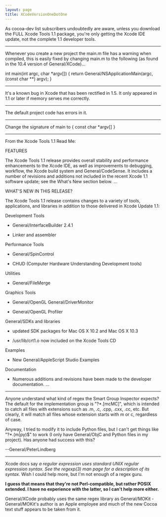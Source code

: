 ```yaml
---
layout: page
title: XCodeVersionOneDotOne
---
```




As cocoa-dev list subscribers undoubtedly are aware, unless you download the FULL Xcode Tools 1.1 package, you're only getting the Xcode IDE update, not the complete 1.1 developer tools. 

----

Whenever you create a new project the main.m file has a warning when compiled, this is easily fixed by changing main.m to the following (as found in the 10.4 version of General/XCode)...
    
int main(int argc, char *argv[])
{
    return General/NSApplicationMain(argc,  (const char **) argv);
}


----

It's a known bug in Xcode that has been rectified in 1.5. It only appeared in 1.1 or later if memory serves me correctly.

----

The default project code has errors in it.

----

Change the signature of main to { const char *argv[] }

----

From the Xcode Tools 1.1 Read Me:

FEATURES

The Xcode Tools 1.1 release provides overall stability and performance 
enhancements to the Xcode IDE, as well as improvements to debugging, 
workflow, the Xcode build system and General/CodeSense. It includes a number 
of revisions and additions not included in the recent Xcode 1.1 
software update; see the What's New section below. ...

WHAT'S NEW IN THIS RELEASE?

The Xcode Tools 1.1 release contains changes to a variety of tools, 
applications, and libraries in addition to those delivered in Xcode 
Update 1.1:

Development Tools

- General/InterfaceBuilder 2.4.1

- Linker and assembler

Performance Tools

- General/SpinControl

- CHUD (Computer Hardware Understanding Development tools)

Utilities

- General/FileMerge

Graphics Tools

- General/OpenGL General/DriverMonitor

- General/OpenGL Profiler

General/SDKs and libraries

- updated SDK packages for Mac OS X 10.2 and Mac OS X 10.3

- /usr/lib/crt1.o now included on the Xcode Tools CD

Examples

- New General/AppleScript Studio Examples

Documentation

- Numerous additions and revisions have been made to the developer 
documentation. ...

----

Anyone understand what kind of regex the Smart Group Inspector expects? The default for the implementation group is "?*\.[mcMC]", which is intended to catch all files with extensions such as .m, .c, .cpp, .cxx, .cc, etc. But clearly, it will match all files whose extension starts with m or c, regardless of case.

Anyway, I tried to modify it to include Python files, but I can't get things like "?*\.(m|py)$" to work (I only have General/ObjC and Python files in my project). Has anyone had success with this?

--General/PeterLindberg

----

Xcode docs say *a regular expression uses standard UNIX regular expression syntax. See the regexp(3) man page for a description of its syntax.* Wish I could help more, but I'm not enough of a regex guru.

**I guess that means that they're not Perl-compatible, but rather POSIX extended. I have no experience with the latter, so I can't help more either.**

General/XCode probably uses the same regex library as General/MOKit - General/MOKit's author is an Apple employee and much of the new Cocoa text stuff appears to be taken from it.
